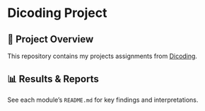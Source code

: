 # Dicoding Project
## 🚀 Project Overview
This repository contains my projects assignments from [Dicoding](https://www.dicoding.com/).
## 📊 Results & Reports
See each module’s `README.md` for key findings and interpretations.
